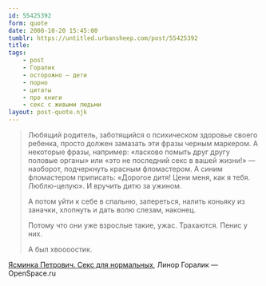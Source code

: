 ```yaml
---
id: 55425392
form: quote
date: 2008-10-20 15:45:00
tumblr: https://untitled.urbansheep.com/post/55425392
title: 
tags:
    - post
    - Горалик
    - осторожно — дети
    - порно
    - цитаты
    - про книги
    - секс с живыми людьми
layout: post-quote.njk
---
```


<blockquote>
<p>Любящий родитель, заботящийся о психическом здоровье своего ребенка, просто должен замазать эти фразы черным маркером. А некоторые фразы, например: «ласково помыть друг другу половые органы» или «это не последний секс в вашей жизни!» — наоборот, подчеркнуть красным фломастером. А синим фломастером приписать: «Дорогое дитя! Цени меня, как я тебя. Люблю-целую». И вручить дитю за ужином.</p>

<p>А потом уйти к себе в спальню, запереться, налить коньяку из заначки, хлопнуть и дать волю слезам, наконец.</p>

<p>Потому что они уже взрослые такие, ужас. Трахаются. Пенис у них.</p>

<p>А был хвоооостик.</p>
</blockquote>

<a href="http://www.openspace.ru/literature/projects/78/details/3673/">Ясминка Петрович. Секс для нормальных</a>, Линор Горалик — OpenSpace.ru
